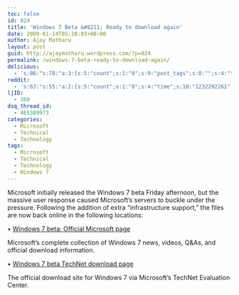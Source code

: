 ```yaml
---
toc: false
id: 824
title: 'Windows 7 Beta &#8211; Ready to download again'
date: 2009-01-14T05:28:03+00:00
author: Ajay Matharu
layout: post
guid: http://ajaymatharu.wordpress.com/?p=824
permalink: /windows-7-beta-ready-to-download-again/
delicious:
  - 's:86:"s:78:"a:3:{s:5:"count";s:1:"0";s:9:"post_tags";s:0:"";s:4:"time";s:10:"1232292261";}";";'
reddit:
  - 's:63:"s:55:"a:2:{s:5:"count";s:1:"0";s:4:"time";s:10:"1232292261";}";";'
ljID:
  - 160
dsq_thread_id:
  - 465389973
categories:
  - Microsoft
  - Technical
  - Technology
tags:
  - Microsoft
  - Technical
  - Technology
  - Windows 7
---
```

Microsoft initially released the Windows 7 beta Friday afternoon, but the massive user response caused Microsoft&#8217;s servers to buckle under the pressure. Following the addition of extra &#8220;infrastructure support,&#8221; the files are now back online in the following locations:

• <a href="http://www.microsoft.com/windows/windows-7/" target="_blank">Windows 7 beta: Official Microsoft page</a>

Microsoft&#8217;s complete collection of Windows 7 news, videos, Q&As, and official download information.

• <a href="http://technet.microsoft.com/en-us/evalcenter/dd353205.aspx" target="_blank">Windows 7 beta TechNet download page</a>

The official download site for Windows 7 via Microsoft&#8217;s TechNet Evaluation Center.
